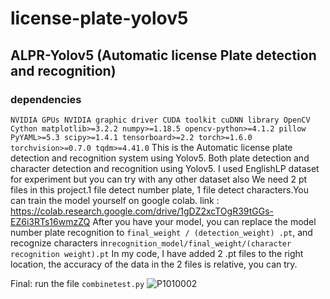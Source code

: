# license-plate-yolov5
## ALPR-Yolov5 (Automatic license Plate detection and recognition) 
### dependencies
`
NVIDIA GPUs
NVIDIA graphic driver
CUDA toolkit
cuDNN library
OpenCV 
Cython
matplotlib>=3.2.2
numpy>=1.18.5
opencv-python>=4.1.2
pillow
PyYAML>=5.3
scipy>=1.4.1
tensorboard>=2.2
torch>=1.6.0
torchvision>=0.7.0
tqdm>=4.41.0
`
This is the Automatic license plate detection and recognition system using Yolov5. Both plate detection and character detection and recognition using Yolov5. I used EnglishLP dataset for experiment but you can try with any other dataset also
We need 2 pt files in this project.1 file detect number plate, 1 file detect characters.You can train the model yourself on google colab.
link : https://colab.research.google.com/drive/1gDZ2xcTOgR39tGGs-EZ6i3RTs16wmzZQ
After you have your model, you can replace the model number plate recognition to `final_weight / (detection_weight) .pt`, and recognize characters in`recognition_model/final_weight/(character recognition weight).pt`
In my code, I have added 2 .pt files to the right location, the accuracy of the data in the 2 files is relative, you can try.

Final: run the file `combinetest.py`
![P1010002](https://user-images.githubusercontent.com/66860881/115814289-f2897180-a41e-11eb-9161-e136a84c46be.png)
